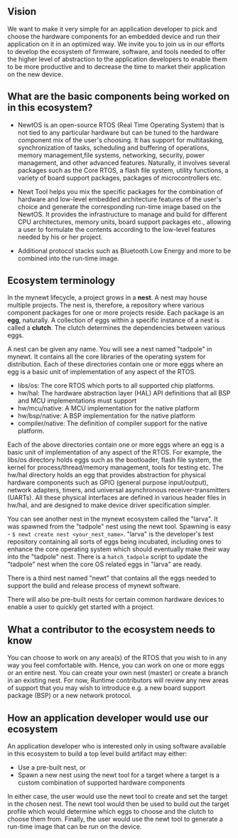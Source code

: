 
## Vision

We want to make it very simple for an application developer to pick and choose the hardware components for an embedded device and run their application on it in an optimized way. We invite you to join us in our efforts to develop the ecosystem of firmware, software, and tools needed to offer the higher level of abstraction to the application developers to enable them to be more productive and to decrease the time to market their application on the new device.  

## What are the basic components being worked on in this ecosystem?

* NewtOS is an open-source RTOS (Real Time Operating System) that is not tied to any particular hardware but can be tuned to the hardware component mix of the user's choosing. It has support for multitasking, synchronization of tasks, scheduling and buffering of operations, memory management,file systems, networking, security, power management, and other advanced features. Naturally, it involves several packages such as the Core RTOS, a flash file system, utility functions, a variety of board support packages, packages of microcontrollers etc. 

* Newt Tool helps you mix the specific packages for the combination of hardware and low-level embedded architecture features of the user's choice and generate the corresponding run-time image based on the NewtOS. It provides the infrastructure to manage and build for different CPU architectures, memory units, board support packages etc., allowing a user to formulate the contents according to the low-level features needed by his or her project. 

* Additional protocol stacks such as Bluetooth Low Energy and more to be combined into the run-time image. 

## Ecosystem terminology

In the mynewt lifecycle, a project grows in a **nest**. A nest may house multiple projects. The nest is, therefore, a repository where various component packages for one or more projects reside. Each package is an **egg**, naturally. A collection of eggs within a specific instance of a nest is called a **clutch**. The clutch determines the dependencies between various eggs.

A nest can be given any name. You will see a nest named "tadpole" in mynewt. It contains all the core libraries of the operating system for distribution. Each of these directories contain one or more eggs where an egg is a basic unit of implementation of any aspect of the RTOS.

* libs/os: The core RTOS which ports to all supported chip platforms.
* hw/hal: The hardware abstraction layer (HAL) API definitions that all BSP and MCU implementations must support
* hw/mcu/native: A MCU implementation for the native platform
* hw/bsp/native: A BSP implementation for the native platform
* compiler/native: The definition of compiler support for the native platform.

Each of the above directories contain one or more eggs where an egg is a basic unit of implementation of any aspect of the RTOS. For example, the libs/os directory holds eggs such as the bootloader, flash file system, the kernel for process/thread/memory management, tools for testing etc. The hw/hal directory holds an egg that provides abstraction for physical hardware components such as GPIO (general purpose input/output), network adapters, timers, and universal asynchronous receiver-transmitters (UARTs). All these physical interfaces are defined in various header files in hw/hal, and are designed to make device driver specification simpler.

You can see another nest in the mynewt ecosystem called the "larva". It was spawned from the "tadpole" nest using the newt tool. Spawning is easy - ` $ newt create nest <your_nest_name> `. "larva" is the developer's test repository containing all sorts of eggs being incubated, including ones to enhance the core operating system which should eventually make their way into the "tadpole" nest. There is a `hatch_tadpole` script to update the "tadpole" nest when the core OS related eggs in "larva" are ready.

There is a third nest named "newt" that contains all the eggs needed to support the build and release process of mynewt software. 

There will also be pre-built nests for certain common hardware devices to enable a user to quickly get started with a project. 

## What a contributor to the ecosystem needs to know

You can choose to work on any area(s) of the RTOS that you wish to in any way you feel comfortable with. Hence, you can work on one or more eggs or an entire nest. You can create your own nest (master) or create a branch in an existing nest. For now, Runtime contributors will review any new areas of support that you may wish to introduce e.g. a new board support package (BSP) or a new network protocol. 

## How an application developer would use our ecosystem

An application developer who is interested only in using software available in this ecosystem to build a top level build artifact may either:

* Use a pre-built nest, or
* Spawn a new nest using the newt tool for a target where a target is a custom combination of supported hardware components

In either case, the user would use the newt tool to create and set the target in the chosen nest. The newt tool would then be used to build out the target profile which would determine which eggs to choose and the clutch to choose them from. Finally, the user would use the newt tool to generate a run-time image that can be run on the device. 


